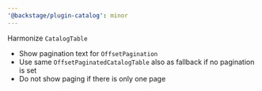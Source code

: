 ```yaml
---
'@backstage/plugin-catalog': minor
---
```


Harmonize `CatalogTable`

- Show pagination text for `OffsetPagination`
- Use same `OffsetPaginatedCatalogTable` also as fallback if no pagination is set
- Do not show paging if there is only one page
